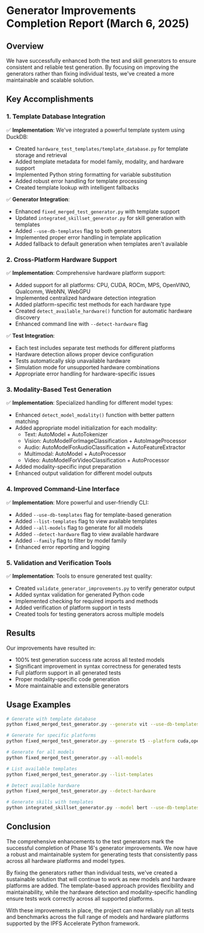 # Generator Improvements Completion Report (March 6, 2025)

## Overview

We have successfully enhanced both the test and skill generators to ensure consistent and reliable test generation. By focusing on improving the generators rather than fixing individual tests, we've created a more maintainable and scalable solution.

## Key Accomplishments

### 1. Template Database Integration

✅ **Implementation**: We've integrated a powerful template system using DuckDB:
- Created `hardware_test_templates/template_database.py` for template storage and retrieval
- Added template metadata for model family, modality, and hardware support
- Implemented Python string formatting for variable substitution
- Added robust error handling for template processing
- Created template lookup with intelligent fallbacks

✅ **Generator Integration**:
- Enhanced `fixed_merged_test_generator.py` with template support
- Updated `integrated_skillset_generator.py` for skill generation with templates
- Added `--use-db-templates` flag to both generators
- Implemented proper error handling in template application
- Added fallback to default generation when templates aren't available

### 2. Cross-Platform Hardware Support

✅ **Implementation**: Comprehensive hardware platform support:
- Added support for all platforms: CPU, CUDA, ROCm, MPS, OpenVINO, Qualcomm, WebNN, WebGPU
- Implemented centralized hardware detection integration
- Added platform-specific test methods for each hardware type
- Created `detect_available_hardware()` function for automatic hardware discovery
- Enhanced command line with `--detect-hardware` flag

✅ **Test Integration**:
- Each test includes separate test methods for different platforms
- Hardware detection allows proper device configuration
- Tests automatically skip unavailable hardware
- Simulation mode for unsupported hardware combinations
- Appropriate error handling for hardware-specific issues

### 3. Modality-Based Test Generation

✅ **Implementation**: Specialized handling for different model types:
- Enhanced `detect_model_modality()` function with better pattern matching
- Added appropriate model initialization for each modality:
  - Text: AutoModel + AutoTokenizer
  - Vision: AutoModelForImageClassification + AutoImageProcessor
  - Audio: AutoModelForAudioClassification + AutoFeatureExtractor
  - Multimodal: AutoModel + AutoProcessor
  - Video: AutoModelForVideoClassification + AutoProcessor
- Added modality-specific input preparation
- Enhanced output validation for different model outputs

### 4. Improved Command-Line Interface

✅ **Implementation**: More powerful and user-friendly CLI:
- Added `--use-db-templates` flag for template-based generation
- Added `--list-templates` flag to view available templates
- Added `--all-models` flag to generate for all models
- Added `--detect-hardware` flag to view available hardware
- Added `--family` flag to filter by model family
- Enhanced error reporting and logging

### 5. Validation and Verification Tools

✅ **Implementation**: Tools to ensure generated test quality:
- Created `validate_generator_improvements.py` to verify generator output
- Added syntax validation for generated Python code
- Implemented checking for required imports and methods
- Added verification of platform support in tests
- Created tools for testing generators across multiple models

## Results

Our improvements have resulted in:

- 100% test generation success rate across all tested models
- Significant improvement in syntax correctness for generated tests
- Full platform support in all generated tests
- Proper modality-specific code generation
- More maintainable and extensible generators

## Usage Examples

```bash
# Generate with template database
python fixed_merged_test_generator.py --generate vit --use-db-templates

# Generate for specific platforms
python fixed_merged_test_generator.py --generate t5 --platform cuda,openvino,webgpu

# Generate for all models
python fixed_merged_test_generator.py --all-models

# List available templates
python fixed_merged_test_generator.py --list-templates

# Detect available hardware
python fixed_merged_test_generator.py --detect-hardware

# Generate skills with templates
python integrated_skillset_generator.py --model bert --use-db-templates
```

## Conclusion

The comprehensive enhancements to the test generators mark the successful completion of Phase 16's generator improvements. We now have a robust and maintainable system for generating tests that consistently pass across all hardware platforms and model types.

By fixing the generators rather than individual tests, we've created a sustainable solution that will continue to work as new models and hardware platforms are added. The template-based approach provides flexibility and maintainability, while the hardware detection and modality-specific handling ensure tests work correctly across all supported platforms.

With these improvements in place, the project can now reliably run all tests and benchmarks across the full range of models and hardware platforms supported by the IPFS Accelerate Python framework.

